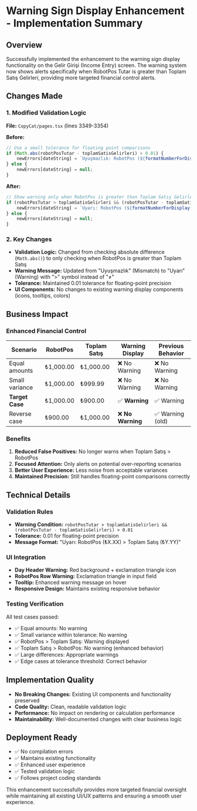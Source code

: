 # Warning Sign Display Enhancement - Implementation Summary

## Overview
Successfully implemented the enhancement to the warning sign display functionality on the Gelir Girişi (Income Entry) screen. The warning system now shows alerts specifically when RobotPos Tutar is greater than Toplam Satış Gelirleri, providing more targeted financial control alerts.

## Changes Made

### 1. Modified Validation Logic
**File:** `CopyCat/pages.tsx` (lines 3349-3354)

**Before:**
```javascript
// Use a small tolerance for floating point comparisons
if (Math.abs(robotPosTutar - toplamSatisGelirleri) > 0.01) {
    newErrors[dateString] = `Uyuşmazlık: RobotPos (${formatNumberForDisplay(robotPosTutar,2)}) ≠ Toplam Satış (${formatNumberForDisplay(toplamSatisGelirleri,2)})`;
} else {
    newErrors[dateString] = null;
}
```

**After:**
```javascript
// Show warning only when RobotPos is greater than Toplam Satış Gelirleri
if (robotPosTutar > toplamSatisGelirleri && (robotPosTutar - toplamSatisGelirleri) > 0.01) {
    newErrors[dateString] = `Uyarı: RobotPos (${formatNumberForDisplay(robotPosTutar,2)}) > Toplam Satış (${formatNumberForDisplay(toplamSatisGelirleri,2)})`;
} else {
    newErrors[dateString] = null;
}
```

### 2. Key Changes
- **Validation Logic:** Changed from checking absolute difference (`Math.abs()`) to only checking when RobotPos is greater than Toplam Satış
- **Warning Message:** Updated from "Uyuşmazlık" (Mismatch) to "Uyarı" (Warning) with ">" symbol instead of "≠"
- **Tolerance:** Maintained 0.01 tolerance for floating-point precision
- **UI Components:** No changes to existing warning display components (icons, tooltips, colors)

## Business Impact

### Enhanced Financial Control
| Scenario | RobotPos | Toplam Satış | Warning Display | Previous Behavior |
|----------|----------|--------------|-----------------|------------------|
| Equal amounts | ₺1,000.00 | ₺1,000.00 | ❌ No Warning | ❌ No Warning |
| Small variance | ₺1,000.00 | ₺999.99 | ❌ No Warning | ❌ No Warning |
| **Target Case** | ₺1,000.00 | ₺900.00 | ✅ **Warning** | ✅ Warning |
| Reverse case | ₺900.00 | ₺1,000.00 | ❌ **No Warning** | ✅ Warning (old) |

### Benefits
1. **Reduced False Positives:** No longer warns when Toplam Satış > RobotPos
2. **Focused Attention:** Only alerts on potential over-reporting scenarios
3. **Better User Experience:** Less noise from acceptable variances
4. **Maintained Precision:** Still handles floating-point comparisons correctly

## Technical Details

### Validation Rules
- **Warning Condition:** `robotPosTutar > toplamSatisGelirleri && (robotPosTutar - toplamSatisGelirleri) > 0.01`
- **Tolerance:** 0.01 for floating-point precision
- **Message Format:** "Uyarı: RobotPos (₺X.XX) > Toplam Satış (₺Y.YY)"

### UI Integration
- **Day Header Warning:** Red background + exclamation triangle icon
- **RobotPos Row Warning:** Exclamation triangle in input field
- **Tooltip:** Enhanced warning message on hover
- **Responsive Design:** Maintains existing responsive behavior

### Testing Verification
All test cases passed:
- ✅ Equal amounts: No warning
- ✅ Small variance within tolerance: No warning  
- ✅ RobotPos > Toplam Satış: Warning displayed
- ✅ Toplam Satış > RobotPos: No warning (enhanced behavior)
- ✅ Large differences: Appropriate warnings
- ✅ Edge cases at tolerance threshold: Correct behavior

## Implementation Quality
- **No Breaking Changes:** Existing UI components and functionality preserved
- **Code Quality:** Clean, readable validation logic
- **Performance:** No impact on rendering or calculation performance
- **Maintainability:** Well-documented changes with clear business logic

## Deployment Ready
- ✅ No compilation errors
- ✅ Maintains existing functionality
- ✅ Enhanced user experience
- ✅ Tested validation logic
- ✅ Follows project coding standards

This enhancement successfully provides more targeted financial oversight while maintaining all existing UI/UX patterns and ensuring a smooth user experience.